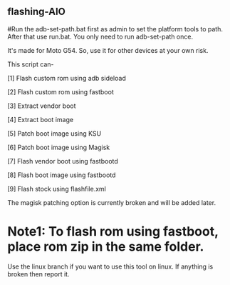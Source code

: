 ## flashing-AIO

#Run the adb-set-path.bat first as admin to set the platform tools to path. After that use run.bat. You only need to run adb-set-path once.


It's made for Moto G54. So, use it for other devices at your own risk.

This script can-

 [1] Flash custom rom using adb sideload

 [2] Flash custom rom using fastboot

 [3] Extract vendor boot

 [4] Extract boot image

 [5] Patch boot image using KSU

 [6] Patch boot image using Magisk

 [7] Flash vendor boot using fastbootd

 [8] Flash boot image using fastbootd

 [9] Flash stock using flashfile.xml

The magisk patching option is currently broken and will be added later.

# Note1: To flash rom using fastboot, place rom zip in the same folder.

Use the linux branch if you want to use this tool on linux. If anything is broken then report it. 
